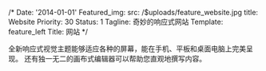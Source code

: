 /*
Date: '2014-01-01'
Featured_img:
  src: /$uploads/feature_website.jpg
  title: Website
Priority: 30
Status: 1
Tagline: 奇妙的响应式网站
Template: feature_left
Title: 网站
*/
<p>  全新响应式视觉主题能够适应各种的屏幕，能在手机、平板和桌面电脑上完美呈现。  还有独一无二的画布式编辑器可以帮助您直观地撰写内容。</p>